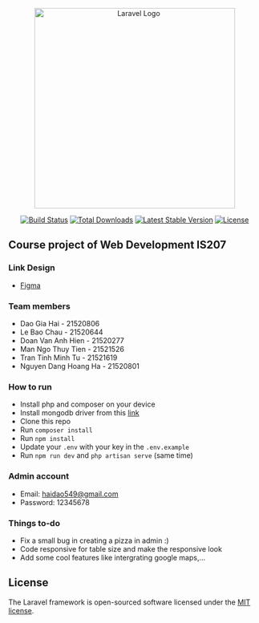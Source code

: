 <p align="center"><a href="https://laravel.com" target="_blank"><img src="https://raw.githubusercontent.com/laravel/art/master/logo-lockup/5%20SVG/2%20CMYK/1%20Full%20Color/laravel-logolockup-cmyk-red.svg" width="400" alt="Laravel Logo"></a></p>

<p align="center">
<a href="https://github.com/laravel/framework/actions"><img src="https://github.com/laravel/framework/workflows/tests/badge.svg" alt="Build Status"></a>
<a href="https://packagist.org/packages/laravel/framework"><img src="https://img.shields.io/packagist/dt/laravel/framework" alt="Total Downloads"></a>
<a href="https://packagist.org/packages/laravel/framework"><img src="https://img.shields.io/packagist/v/laravel/framework" alt="Latest Stable Version"></a>
<a href="https://packagist.org/packages/laravel/framework"><img src="https://img.shields.io/packagist/l/laravel/framework" alt="License"></a>
</p>

## Course project of Web Development IS207

### Link Design

- [Figma](https://www.figma.com/file/IyYh2PYsTNC3KyGn2tyIAv/F%26B-Pizza-Website?type=design&node-id=0-1&mode=design&t=gn9y1MudKoziQWrl-0)

### Team members

-   Dao Gia Hai - 21520806
-   Le Bao Chau - 21520644
-   Doan Van Anh Hien - 21520277
-   Man Ngo Thuy Tien - 21521526
-   Tran Tinh Minh Tu - 21521619
-   Nguyen Dang Hoang Ha - 21520801

### How to run

-   Install php and composer on your device
-   Install mongodb driver from this [link](https://github.com/mongodb/mongo-php-driver)
-   Clone this repo
-   Run `composer install`
-   Run `npm install`
-   Update your `.env` with your key in the `.env.example`
-   Run `npm run dev` and `php artisan serve` (same time)

### Admin account

-   Email: haidao549@gmail.com
-   Password: 12345678

### Things to-do

-   Fix a small bug in creating a pizza in admin :)
-   Code responsive for table size and make the responsive look
-   Add some cool features like intergrating google maps,...

## License

The Laravel framework is open-sourced software licensed under the [MIT license](https://opensource.org/licenses/MIT).
